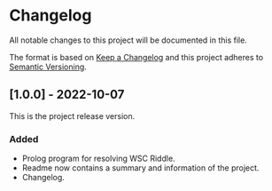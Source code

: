 # Changelog
All notable changes to this project will be documented in this file.
 
The format is based on [Keep a Changelog](http://keepachangelog.com/)
and this project adheres to [Semantic Versioning](http://semver.org/).

## [1.0.0] - 2022-10-07
  
This is the project release version.

### Added
- Prolog program for resolving WSC Riddle.
- Readme now contains a summary and information of the project.
- Changelog.
